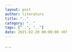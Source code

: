 ```yaml
---
layout: post
author: literaturx
title: ".."
category: ".."
tags: ["..", ".."]
date: 2021-02-20 00:00:00 +07
---
```


..
..
